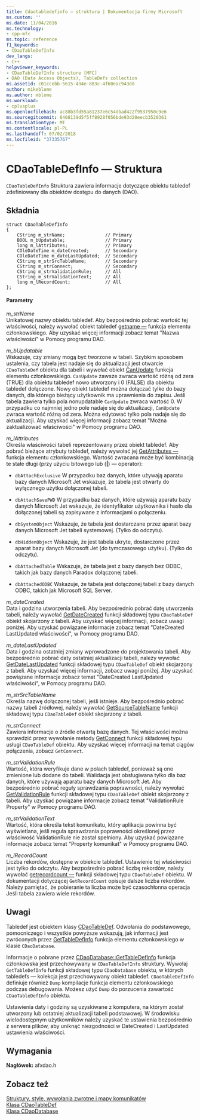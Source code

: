 ```yaml
---
title: Cdaotabledefinfo — struktura | Dokumentacja firmy Microsoft
ms.custom: ''
ms.date: 11/04/2016
ms.technology:
- cpp-mfc
ms.topic: reference
f1_keywords:
- CDaoTableDefInfo
dev_langs:
- C++
helpviewer_keywords:
- CDaoTableDefInfo structure [MFC]
- DAO (Data Access Objects), TableDefs collection
ms.assetid: c01ccebb-5615-434e-883c-4f60eac943dd
author: mikeblome
ms.author: mblome
ms.workload:
- cplusplus
ms.openlocfilehash: ac88b3fd55a81237e6c54dbad422f9537950c9e6
ms.sourcegitcommit: 6408139d5f5ff8928f056bde93d20eecb3520361
ms.translationtype: MT
ms.contentlocale: pl-PL
ms.lasthandoff: 07/02/2018
ms.locfileid: "37335767"
---
```

# <a name="cdaotabledefinfo-structure"></a>CDaoTableDefInfo — Struktura
`CDaoTableDefInfo` Struktura zawiera informacje dotyczące obiektu tabledef zdefiniowany dla obiektów dostępu do danych (DAO).  
  
## <a name="syntax"></a>Składnia  
  
```  
struct CDaoTableDefInfo  
{  
    CString m_strName;               // Primary  
    BOOL m_bUpdatable;               // Primary  
    long m_lAttributes;              // Primary  
    COleDateTime m_dateCreated;      // Secondary  
    COleDateTime m_dateLastUpdated;  // Secondary  
    CString m_strSrcTableName;       // Secondary  
    CString m_strConnect;            // Secondary  
    CString m_strValidationRule;     // All  
    CString m_strValidationText;     // All  
    long m_lRecordCount;             // All  
};  
```  
  
#### <a name="parameters"></a>Parametry  
 *m_strName*  
 Unikatowej nazwy obiektu tabledef. Aby bezpośrednio pobrać wartość tej właściwości, należy wywołać obiekt tabledef [getname —](../../mfc/reference/cdaotabledef-class.md#getname) funkcja elementu członkowskiego. Aby uzyskać więcej informacji zobacz temat "Nazwa właściwości" w Pomocy programu DAO.  
  
 *m_bUpdatable*  
 Wskazuje, czy zmiany mogą być tworzone w tabeli. Szybkim sposobem ustalenia, czy tabela jest nadaje się do aktualizacji jest otwarcie `CDaoTableDef` obiektu dla tabeli i wywołać obiekt [CanUpdate](../../mfc/reference/cdaotabledef-class.md#canupdate) funkcja elementu członkowskiego. `CanUpdate` zawsze zwraca wartość różną od zera (TRUE) dla obiektu tabledef nowo utworzony i 0 (FALSE) dla obiektu tabledef dołączone. Nowy obiekt tabledef można dołączać tylko do bazy danych, dla którego bieżący użytkownik ma uprawnienia do zapisu. Jeśli tabela zawiera tylko pola nonupdatable `CanUpdate` zwraca wartość 0. W przypadku co najmniej jedno pole nadaje się do aktualizacji, `CanUpdate` zwraca wartość różną od zera. Można edytować tylko pola nadaje się do aktualizacji. Aby uzyskać więcej informacji zobacz temat "Można zaktualizować właściwości" w Pomocy programu DAO.  
  
 *m_lAttributes*  
 Określa właściwości tabeli reprezentowany przez obiekt tabledef. Aby pobrać bieżące atrybuty tabledef, należy wywołać jej [GetAttributes —](../../mfc/reference/cdaotabledef-class.md#getattributes) funkcja elementu członkowskiego. Wartość zwracana może być kombinacją te stałe długi (przy użyciu bitowego lub (**&#124;**) — operator):  
  
- `dbAttachExclusive` W przypadku baz danych, które używają aparatu bazy danych Microsoft Jet wskazuje, że tabela jest otwarty do wyłącznego użytku dołączonej tabeli.  
  
- `dbAttachSavePWD` W przypadku baz danych, które używają aparatu bazy danych Microsoft Jet wskazuje, że identyfikator użytkownika i hasło dla dołączonej tabeli są zapisywane z informacjami o połączeniu.  
  
- `dbSystemObject` Wskazuje, że tabela jest dostarczane przez aparat bazy danych Microsoft Jet tabeli systemowej. (Tylko do odczytu).  
  
- `dbHiddenObject` Wskazuje, że jest tabela ukryte, dostarczone przez aparat bazy danych Microsoft Jet (do tymczasowego użytku). (Tylko do odczytu).  
  
- `dbAttachedTable` Wskazuje, że tabela jest z bazy danych bez ODBC, takich jak bazy danych Paradox dołączonej tabeli.  
  
- `dbAttachedODBC` Wskazuje, że tabela jest dołączonej tabeli z bazy danych ODBC, takich jak Microsoft SQL Server.  
  
 *m_dateCreated*  
 Data i godzina utworzenia tabeli. Aby bezpośrednio pobrać datę utworzenia tabeli, należy wywołać [GetDateCreated](../../mfc/reference/cdaotabledef-class.md#getdatecreated) funkcji składowej typu `CDaoTableDef` obiekt skojarzony z tabeli. Aby uzyskać więcej informacji, zobacz uwagi poniżej. Aby uzyskać powiązane informacje zobacz temat "DateCreated LastUpdated właściwości", w Pomocy programu DAO.  
  
 *m_dateLastUpdated*  
 Data i godzina ostatniej zmiany wprowadzone do projektowania tabeli. Aby bezpośrednio pobrać daty ostatniej aktualizacji tabeli, należy wywołać [GetDateLastUpdated](../../mfc/reference/cdaotabledef-class.md#getdatelastupdated) funkcji składowej typu `CDaoTableDef` obiekt skojarzony z tabeli. Aby uzyskać więcej informacji, zobacz uwagi poniżej. Aby uzyskać powiązane informacje zobacz temat "DateCreated LastUpdated właściwości", w Pomocy programu DAO.  
  
 *m_strSrcTableName*  
 Określa nazwę dołączonej tabeli, jeśli istnieje. Aby bezpośrednio pobrać nazwy tabeli źródłowej, należy wywołać [GetSourceTableName](../../mfc/reference/cdaotabledef-class.md#getsourcetablename) funkcji składowej typu `CDaoTableDef` obiekt skojarzony z tabeli.  
  
 *m_strConnect*  
 Zawiera informacje o źródle otwartą bazę danych. Tej właściwości można sprawdzić przez wywołanie metody [GetConnect](../../mfc/reference/cdaotabledef-class.md#getconnect) funkcji składowej typu usługi `CDaoTableDef` obiektu. Aby uzyskać więcej informacji na temat ciągów połączenia, zobacz `GetConnect`.  
  
 *m_strValidationRule*  
 Wartość, która weryfikuje dane w polach tabledef, ponieważ są one zmienione lub dodane do tabeli. Walidacja jest obsługiwana tylko dla baz danych, które używają aparatu bazy danych Microsoft Jet. Aby bezpośrednio pobrać reguły sprawdzania poprawności, należy wywołać [GetValidationRule](../../mfc/reference/cdaotabledef-class.md#getvalidationrule) funkcji składowej typu `CDaoTableDef` obiekt skojarzony z tabeli. Aby uzyskać powiązane informacje zobacz temat "ValidationRule Property" w Pomocy programu DAO.  
  
 *m_strValidationText*  
 Wartość, która określa tekst komunikatu, który aplikacja powinna być wyświetlana, jeśli reguła sprawdzania poprawności określonej przez właściwość ValidationRule nie został spełniony. Aby uzyskać powiązane informacje zobacz temat "Property komunikat" w Pomocy programu DAO.  
  
 *m_lRecordCount*  
 Liczba rekordów, dostępne w obiekcie tabledef. Ustawienie tej właściwości jest tylko do odczytu. Aby bezpośrednio pobrać liczbę rekordów, należy wywołać [getrecordcount —](../../mfc/reference/cdaotabledef-class.md#getrecordcount) funkcji składowej typu `CDaoTableDef` obiektu. W dokumentacji dotyczącej `GetRecordCount` opisuje dalsze liczba rekordów. Należy pamiętać, że pobieranie ta liczba może być czasochłonna operacja Jeśli tabela zawiera wiele rekordów.  
  
## <a name="remarks"></a>Uwagi  
 Tabledef jest obiektem klasy [CDaoTableDef](../../mfc/reference/cdaotabledef-class.md). Odwołania do podstawowego, pomocniczego i wszystkie powyższe wskazują, jak informacji jest zwróconych przez [GetTableDefInfo](../../mfc/reference/cdaodatabase-class.md#gettabledefinfo) funkcja elementu członkowskiego w klasie `CDaoDatabase`.  
  
 Informacje o pobrane przez [CDaoDatabase::GetTableDefInfo](../../mfc/reference/cdaodatabase-class.md#gettabledefinfo) funkcja członkowska jest przechowywany w `CDaoTableDefInfo` struktury. Wywołaj `GetTableDefInfo` funkcji składowej typu `CDaoDatabase` obiektu, w których tabledefs — kolekcja jest przechowywany obiekt tabledef. `CDaoTableDefInfo` definiuje również `Dump` kompilacje funkcja elementu członkowskiego podczas debugowania. Możesz użyć `Dump` do porzucenia zawartość `CDaoTableDefInfo` obiektu.  
  
 Ustawienia daty i godziny są uzyskiwane z komputera, na którym został utworzony lub ostatniej aktualizacji tabeli podstawowej. W środowisku wielodostępnym użytkowników należy uzyskać te ustawienia bezpośrednio z serwera plików, aby uniknąć niezgodności w DateCreated i LastUpdated ustawienia właściwości.  
  
## <a name="requirements"></a>Wymagania  
 **Nagłówek:** afxdao.h  
  
## <a name="see-also"></a>Zobacz też  
 [Struktury, style, wywołania zwrotne i mapy komunikatów](../../mfc/reference/structures-styles-callbacks-and-message-maps.md)   
 [Klasa CDaoTableDef](../../mfc/reference/cdaotabledef-class.md)   
 [Klasa CDaoDatabase](../../mfc/reference/cdaodatabase-class.md)
